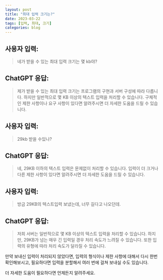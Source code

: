 ```yaml
---
layout: post
title: "최대 입력 크기는?"
date: 2023-03-22
tags: [입력, 최대, 크기]
categories: blog
---
```


## 사용자 입력:
> 네가 받을 수 있는 최대 입력 크기는 몇 kb야?

## ChatGPT 응답:
> 제가 받을 수 있는 최대 입력 크기는 프로그램의 구현과 서버 구성에 따라 다릅니다. 하지만 일반적으로 몇 KB 이상의 텍스트 입력을 처리할 수 있습니다. 구체적인 제한 사항이나 요구 사항이 있다면 알려주시면 더 자세한 도움을 드릴 수 있습니다.

## 사용자 입력:
> 29kb 받을 수있나?

## ChatGPT 응답:
> 네, 29KB 이하의 텍스트 입력은 문제없이 처리할 수 있습니다. 입력이 더 크거나 다른 제한 사항이 있다면 알려주시면 더 자세한 도움을 드릴 수 있습니다.

## 사용자 입력:
> 방금 29KB의 텍스트입력 보냈는데, 너무 길다고 나오던데.

## ChatGPT 응답:
> 저희 서버는 일반적으로 몇 KB 이상의 텍스트 입력을 처리할 수 있습니다. 하지만, 29KB가 넘는 매우 긴 입력일 경우 처리 속도가 느려질 수 있습니다. 또한 입력의 유형에 따라 처리 속도가 달라질 수 있습니다. 

만약 보내신 입력이 처리되지 않았다면, 입력의 형식이나 제한 사항에 대해서 다시 한번 확인해보시고, 필요하다면 입력을 분할해서 여러 번에 걸쳐 보내실 수도 있습니다. 

더 자세한 도움이 필요하다면 언제든지 알려주세요.

